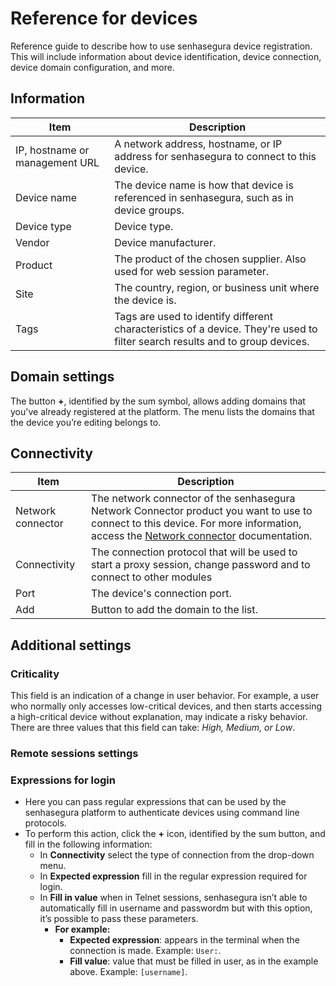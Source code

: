 # Reference for devices

Reference guide to describe how to use senhasegura device registration. This will include information about device identification, device connection, device domain configuration, and more.

## Information

| Item | Description |
| --- | --- |
| IP, hostname or management URL | A network address, hostname, or IP address for senhasegura to connect to this device. |
| Device name | The device name is how that device is referenced in senhasegura, such as in device groups. |
| Device type | Device type. |
| Vendor | Device manufacturer. |
| Product | The product of the chosen supplier. Also used for web session parameter. |
| Site | The country, region, or business unit where the device is. |
| Tags | Tags are used to identify different characteristics of a device. They're used to filter search results and to group devices. |

## Domain settings

The button **+**, identified by the sum symbol, allows adding domains that you've already registered at the platform. The menu lists the domains that the device you’re editing belongs to.

## Connectivity

| Item | Description |
| --- | --- |
| Network connector | The network connector of the senhasegura Network Connector product you want to use to connect to this device. For more information, access the [Network connector](https://docs.senhasegura.io/v3-33/docs/en/network-connector) documentation. |
| Connectivity | The connection protocol that will be used to start a proxy session, change password and to connect to other modules |
| Port | The device's connection port. |
| Add | Button to add the domain to the list. |

## Additional settings

### Criticality

This field is an indication of a change in user behavior. For example, a user who normally only accesses low-critical devices, and then starts accessing a high-critical device without explanation, may indicate a risky behavior. There are three values that this field can take: *High, Medium, or Low*.

### Remote sessions settings

### Expressions for login

* Here you can pass regular expressions that can be used by the senhasegura platform to authenticate devices using command line protocols.
* To perform this action, click the **+** icon, identified by the sum button, and fill in the following information:
    * In **Connectivity** select the type of connection from the drop-down menu.
    * In **Expected expression** fill in the regular expression required for login.
    * In **Fill in value** when in Telnet sessions, senhasegura isn’t able to automatically fill in username and passwordm but with this option, it’s possible to pass these parameters.
        * **For example:**
            * **Expected expression**: appears in the terminal when the connection is made. Example: `User:`.
            * **Fill value**: value that must be filled in user, as in the example above. Example: `[username]`.
